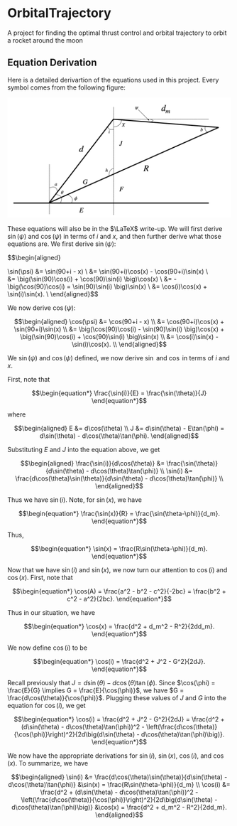 # OrbitalTrajectory
A project for finding the optimal thrust control and orbital trajectory to orbit a rocket around the moon


## Equation Derivation

Here is a detailed derivartion of the equations used in this project. Every symbol comes from the following figure:


<img title="Figure 1" alt="Main figure for this project" src="figures/crazy_figure.png">


 These equations will also be in the $\LaTeX$ write-up. We will first derive $\sin(\psi)$ and $\cos(\psi)$ in terms of $i$ and $x$, and then further derive what those equations are. We first derive $\sin(\psi)$:

$$\begin{aligned}

\sin(\psi) &= \sin(90+i - x) \\
           &= \sin(90+i)\cos(x) - \cos(90+i)\sin(x) \\\
           &= \big(\sin(90)\cos(i) + \cos(90)\sin(i) \big)\cos(x) \\
           &= -\big(\cos(90)\cos(i) = \sin(90)\sin(i) \big)\sin(x) \\
           &= \cos(i)\cos(x) + \sin(i)\sin(x). \\
\end{aligned}$$

We now derive $\cos(\psi)$:

$$\begin{aligned}
    \cos(\psi) &= \cos(90+i - x) \\
               &= \cos(90+i)\cos(x) + \sin(90+i)\sin(x) \\
               &= \big(\cos(90)\cos(i) - \sin(90)\sin(i) \big)\cos(x) + \big(\sin(90)\cos(i) + \cos(90)\sin(i) \big)\sin(x) \\
               &= \cos(i)\sin(x) - \sin(i)\cos(x). \\
\end{aligned}$$

We $\sin(\psi)$ and $\cos(\psi)$ defined, we now derive $\sin$ and $\cos$ in terms of $i$ and $x$.

First, note that 

$$\begin{equation*}
    \frac{\sin(i)}{E} = \frac{\sin(\theta)}{J}
\end{equation*}$$

where 

$$\begin{aligned}
    E &= d\cos(\theta) \\
    J &= d\sin(\theta) - E\tan(\phi) = d\sin(\theta) - d\cos(\theta)\tan(\phi).
\end{aligned}$$

Substituting $E$ and $J$ into the equation above, we get

$$\begin{aligned}
    \frac{\sin(i)}{d\cos(\theta)} &= \frac{\sin(\theta)}{d\sin(\theta) - d\cos(\theta)\tan(\phi)} \\
    \sin(i) &= \frac{d\cos(\theta)\sin(\theta)}{d\sin(\theta) - d\cos(\theta)\tan(\phi)} \\
\end{aligned}$$

Thus we have $\sin(i)$. Note, for $\sin(x)$, we have

$$\begin{equation*}
    \frac{\sin(x)}{R} = \frac{\sin(\theta-\phi)}{d_m}.
\end{equation*}$$

Thus,

$$\begin{equation*}
    \sin(x) = \frac{R\sin(\theta-\phi)}{d_m}.
\end{equation*}$$

Now that we have $\sin(i)$ and $\sin(x)$, we now turn our attention to $\cos(i)$ and $\cos(x)$. First, note that

$$\begin{equation*}
    \cos(A) = \frac{a^2 - b^2 - c^2}{-2bc} = \frac{b^2 + c^2 - a^2}{2bc}.
\end{equation*}$$

Thus in our situation, we have

$$\begin{equation*}
    \cos(x) = \frac{d^2 + d_m^2 - R^2}{2dd_m}.
\end{equation*}$$

We now define $\cos(i)$ to be

$$\begin{equation*}
    \cos(i) = \frac{d^2 + J^2 - G^2}{2dJ}.
\end{equation*}$$

Recall previously that $J = d\sin(\theta) - d\cos(\theta)\tan(\phi)$. Since $\cos(\phi) = \frac{E}{G} \implies G = \frac{E}{\cos(\phi)}$, we have $G = \frac{d\cos(\theta)}{\cos(\phi)}$. Plugging these values of $J$ and $G$ into the equation for $\cos(i)$, we get

$$\begin{equation*}
    \cos(i) = \frac{d^2 + J^2 - G^2}{2dJ} = \frac{d^2 + (d\sin(\theta) - d\cos(\theta)\tan(\phi))^2 - \left(\frac{d\cos(\theta)}{\cos(\phi)}\right)^2}{2d\big(d\sin(\theta) - d\cos(\theta)\tan(\phi)\big)}.
\end{equation*}$$

We now have the appropriate derivations for $\sin(i)$, $\sin(x)$, $\cos(i)$, and $\cos(x)$. To summarize, we have

$$\begin{aligned}
    \sin(i) &= \frac{d\cos(\theta)\sin(\theta)}{d\sin(\theta) - d\cos(\theta)\tan(\phi)}  &\sin(x) = \frac{R\sin(\theta-\phi)}{d_m} \\
    \cos(i) &= \frac{d^2 + (d\sin(\theta) - d\cos(\theta)\tan(\phi))^2 - \left(\frac{d\cos(\theta)}{\cos(\phi)}\right)^2}{2d\big(d\sin(\theta) - d\cos(\theta)\tan(\phi)\big)} &\cos(x) = \frac{d^2 + d_m^2 - R^2}{2dd_m}.
\end{aligned}$$


